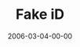 ---
layout: message
category: message
series: "iD"
title: "Fake iD"
date: 2006-03-04-00-00
message_id: 79
audio: "http://s3.amazonaws.com/crossroads-media/messages/audio/iD_01_Fake_ID_03-05-06.mp3"
audio-duration: "01:03:55"
explicit: false
---